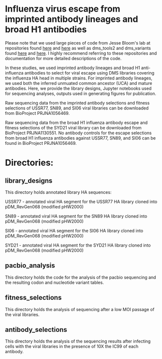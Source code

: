 # Influenza virus escape from imprinted antibody lineages and broad H1 antibodies

Please note that we used large pieces of code from Jesse Bloom's lab at repositories found [here](https://github.com/jbloomlab/SARS-CoV-2-RBD_DMS_variants) and [here](https://github.com/dms-vep/dms-vep-pipeline) as well as dms_tools2 and dms_variants found [here](https://jbloomlab.github.io/dms_tools2/) and [here](https://jbloomlab.github.io/dms_variants). I highly recommend referring to these repositories and documentation for more detailed descriptions of the code.

In these studies, we used imprinted antibody lineages and broad H1 anti-influenza antibodies to select for viral escape using DMS libraries covering the influenza HA head in multiple strains. For imprinted antibody lineages, we used both the inferred unmuated common ancestor (UCA) and mature antibodies. Here, we provide the library designs, Jupyter notebooks used for sequencing analyses, outputs used in generating figures for publication.

Raw sequencing data from the imprinted antibody selections and fitness selections of USSR77, SN89, and SI06 viral libraries can be downloaded from BioProject PRJNA1056469.

Raw sequencing data from the broad H1 influenza antibody escape and fitness selections of the SYD21 viral library can be downloaded from BioProject PRJNA1130551. No antibody controls for the escape selections from broad H1 influenza antibodies against USSR77, SN89, and SI06 can be found in BioProject PRJNA1056469.

# Directories:

## library_designs
This directory holds annotated library HA sequences:

USSR77 - annotated viral HA segment for the USSR77 HA library cloned into pDM_RevGen068 (modified pHW2000)

SN89 - annotated viral HA segment for the SN89 HA library cloned into pDM_RevGen068 (modified pHW2000)

SI06 - annotated viral HA segment for the SI06 HA library cloned into pDM_RevGen068 (modified pHW2000)

SYD21 - annotated viral HA segment for the SYD21 HA library cloned into pDM_RevGen068 (modified pHW2000)

## pacbio_analysis
This directory holds the code for the analysis of the pacbio sequencing and the resulting codon and nucleotide variant tables.

## fitness_selections
This directory holds the analysis of sequencing after a low MOI passage of the viral libraries.

## antibody_selections
This directory holds the analysis of the sequencing results after infecting cells with the viral libraries in the presence of 10X the IC99 of each antibody.


